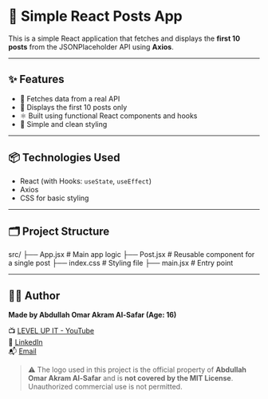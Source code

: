 # 📘 Simple React Posts App

This is a simple React application that fetches and displays the **first 10 posts** from the JSONPlaceholder API using **Axios**.

---

## ✨ Features

- 🔄 Fetches data from a real API
- 📃 Displays the first 10 posts only
- ⚛️ Built using functional React components and hooks
- 💅 Simple and clean styling

---

## 📦 Technologies Used

- React (with Hooks: `useState`, `useEffect`)
- Axios
- CSS for basic styling

---

## 🗂️ Project Structure

src/
├── App.jsx # Main app logic
├── Post.jsx # Reusable component for a single post
├── index.css # Styling file
├── main.jsx # Entry point

---

## 👨‍💻 Author

**Made by Abdullah Omar Akram Al-Safar (Age: 16)**

📺 [LEVEL UP IT - YouTube](https://www.youtube.com/@LEVEL_UP_IT)  
🔗 [LinkedIn](https://www.linkedin.com/in/abdullah-omar-2a552834b)  
📬 [Email](mailto:abodyalsafar2009@gmail.com)

> ⚠️ The logo used in this project is the official property of **Abdullah Omar Akram Al-Safar** and is **not covered by the MIT License**.
> Unauthorized commercial use is not permitted.
